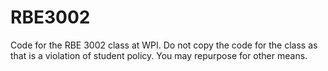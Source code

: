 # RBE3002
Code for the RBE 3002 class at WPI. Do not copy the code for the class as that is a violation of student policy. You may repurpose for other means.
